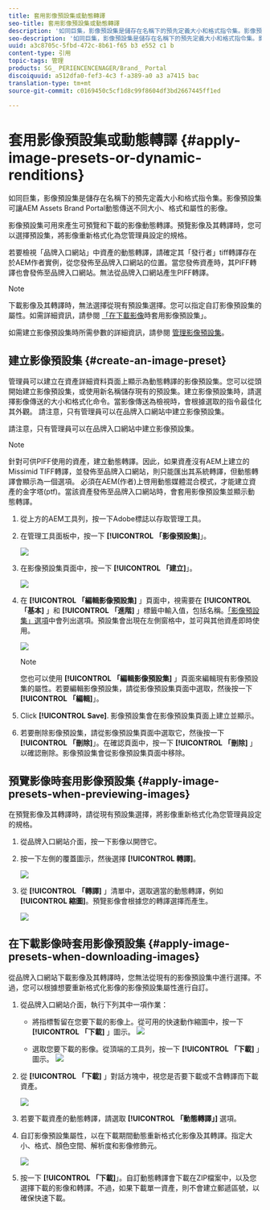 ```yaml
---
title: 套用影像預設集或動態轉譯
seo-title: 套用影像預設集或動態轉譯
description: '如同巨集，影像預設集是儲存在名稱下的預先定義大小和格式指令集。影像預設集可讓AEM Assets Brand Portal動態傳送不同大小、格式和屬性的影像。 '
seo-description: '如同巨集，影像預設集是儲存在名稱下的預先定義大小和格式指令集。影像預設集可讓AEM Assets Brand Portal動態傳送不同大小、格式和屬性的影像。 '
uuid: a3c8705c-5fbd-472c-8b61-f65 b3 e552 c1 b
content-type: 引用
topic-tags: 管理
products: SG_ PERIENCENCENAGER/Brand_ Portal
discoiquuid: a512dfa0-fef3-4c3 f-a389-a0 a3 a7415 bac
translation-type: tm+mt
source-git-commit: c0169450c5cf1d8c99f8604df3bd2667445ff1ed

---
```



# 套用影像預設集或動態轉譯 {#apply-image-presets-or-dynamic-renditions}

如同巨集，影像預設集是儲存在名稱下的預先定義大小和格式指令集。影像預設集可讓AEM Assets Brand Portal動態傳送不同大小、格式和屬性的影像。

影像預設集可用來產生可預覽和下載的影像動態轉譯。預覽影像及其轉譯時，您可以選擇預設集，將影像重新格式化為您管理員設定的規格。

若要檢視「品牌入口網站」中資產的動態轉譯，請確定其「發行者」tiff轉譯存在於AEM作者實例，從您發佈至品牌入口網站的位置。當您發佈資產時，其PIFF轉譯也會發佈至品牌入口網站。無法從品牌入口網站產生PIFF轉譯。

>[!NOTE]
>
>下載影像及其轉譯時，無法選擇從現有預設集選擇。您可以指定自訂影像預設集的屬性。如需詳細資訊，請參閱 [「在下載影像](../using/brand-portal-image-presets.md#main-pars-text-1403412644)時套用影像預設集」。

如需建立影像預設集時所需參數的詳細資訊，請參閱 [管理影像預設集](https://docs.adobe.com/docs/en/AEM/6-0/administer/integration/dynamic-media/image-presets.html)。

## 建立影像預設集 {#create-an-image-preset}

管理員可以建立在資產詳細資料頁面上顯示為動態轉譯的影像預設集。您可以從頭開始建立影像預設集，或使用新名稱儲存現有的預設集。建立影像預設集時，請選擇影像傳送的大小和格式化命令。當影像傳送為檢視時，會根據選取的指令最佳化其外觀。
請注意，只有管理員可以在品牌入口網站中建立影像預設集。

請注意，只有管理員可以在品牌入口網站中建立影像預設集。

>[!NOTE]
>
>針對可供PIFF使用的資產，建立動態轉譯。因此，如果資產沒有AEM上建立的Missimid TIFF轉譯，並發佈至品牌入口網站，則只能匯出其系統轉譯，但動態轉譯會顯示為一個選項。
必須在AEM(作者)上啓用動態媒體混合模式，才能建立資產的金字塔(ptf)。當該資產發佈至品牌入口網站時，會套用影像預設集並顯示動態轉譯。

1. 從上方的AEM工具列，按一下Adobe標誌以存取管理工具。

2. 在管理工具面板中，按一下 **[!UICONTROL 「影像預設集]**」。

   ![](assets/admin-tools-panel-4.png)

3. 在影像預設集頁面中，按一下 **[!UICONTROL 「建立]**」。

   ![](assets/image_preset_homepage.png)

4. 在 **[!UICONTROL 「編輯影像預設集]** 」頁面中，視需要在 **[!UICONTROL 「基本]** 」和 **[!UICONTROL 「進階]** 」標籤中輸入值，包括名稱。[「影像預設集」選項](https://docs.adobe.com/docs/en/AEM/6-0/administer/integration/dynamic-media/image-presets.html#Image%20preset%20options)中會列出選項。預設集會出現在左側窗格中，並可與其他資產即時使用。

   ![](assets/image_preset_create.png)

   >[!NOTE]
   >
   >您也可以使用 **[!UICONTROL 「編輯影像預設集]** 」頁面來編輯現有影像預設集的屬性。若要編輯影像預設集，請從影像預設集頁面中選取，然後按一下 **[!UICONTROL 「編輯]**」。

5. Click **[!UICONTROL Save]**. 影像預設集會在影像預設集頁面上建立並顯示。
6. 若要刪除影像預設集，請從影像預設集頁面中選取它，然後按一下 **[!UICONTROL 「刪除]**」。在確認頁面中，按一下 **[!UICONTROL 「刪除]** 」以確認刪除。影像預設集會從影像預設集頁面中移除。

## 預覽影像時套用影像預設集 {#apply-image-presets-when-previewing-images}

在預覽影像及其轉譯時，請從現有預設集選擇，將影像重新格式化為您管理員設定的規格。

1. 從品牌入口網站介面，按一下影像以開啓它。
2. 按一下左側的覆蓋圖示，然後選擇 **[!UICONTROL 轉譯]**。

   ![](assets/image-preset-previewrenditions.png)

3. 從 **[!UICONTROL 「轉譯]** 」清單中，選取適當的動態轉譯，例如 **[!UICONTROL 縮圖]**。預覽影像會根據您的轉譯選擇而產生。

   ![](assets/image-preset-previewrenditionthumbnail.png)

## 在下載影像時套用影像預設集 {#apply-image-presets-when-downloading-images}

從品牌入口網站下載影像及其轉譯時，您無法從現有的影像預設集中進行選擇。不過，您可以根據想要重新格式化影像的影像預設集屬性進行自訂。

1. 從品牌入口網站介面，執行下列其中一項作業：

   * 將指標暫留在您要下載的影像上。從可用的快速動作縮圖中，按一下 **[!UICONTROL 「下載]** 」圖示。
   ![](assets/downloadsingleasset.png)

   * 選取您要下載的影像。從頂端的工具列，按一下 **[!UICONTROL 「下載]** 」圖示。
   ![](assets/downloadassets.png)

2. 從 **[!UICONTROL 「下載]** 」對話方塊中，視您是否要下載或不含轉譯而下載資產。

   ![](assets/donload-assets-dialog.png)

3. 若要下載資產的動態轉譯，請選取 **[!UICONTROL 「動態轉譯」]** 選項。
4. 自訂影像預設集屬性，以在下載期間動態重新格式化影像及其轉譯。指定大小、格式、顏色空間、解析度和影像修飾元。

   ![](assets/dynamicrenditions.png)

5. 按一下 **[!UICONTROL 「下載]**」。自訂動態轉譯會下載在ZIP檔案中，以及您選擇下載的影像和轉譯。不過，如果下載單一資產，則不會建立郵遞區號，以確保快速下載。
